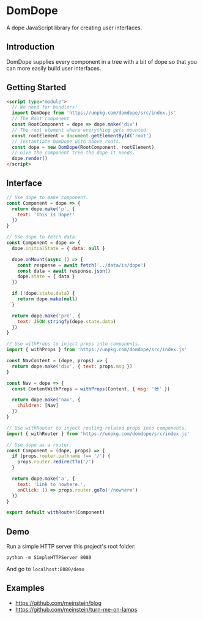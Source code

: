 # **DomDope**

A dope JavaScript library for creating user interfaces.

## **Introduction**

DomDope supplies every component in a tree with a bit of dope so that you can more easily build user interfaces.

## **Getting Started**

```html
<script type="module">
  // No need for bundlers!
  import DomDope from 'https://unpkg.com/domdope/src/index.js'
  // The Root component
  const RootComponent = dope => dope.make('div')
  // The root element where everything gets mounted.
  const rootElement = document.getElementById('root')
  // Instantiate DomDope with above roots.
  const dope = new DomDope(RootComponent, rootElement)
  // Give the component tree the dope it needs.
  dope.render()
</script>
```

## **Interface**

```js
// Use dope to make component.
const Component = dope => {
  return dope.make('p', {
    text: 'This is dope!'
  })
}
```

```js
// Use dope to fetch data.
const Component = dope => {
  dope.initialState = { data: null }

  dope.onMount(async () => {
    const response = await fetch('../data/is/dope')
    const data = await response.json()
    dope.state = { data }
  })

  if (!dope.state.data) {
    return dope.make(null)
  }

  return dope.make('pre', {
    text: JSON.stringfy(dope.state.data)
  })
}
```

```js
// Use withProps to inject props into components.
import { withProps } from 'https://unpkg.com/domdope/src/index.js'

const NavContent = (dope, props) => {
  return dope.make('div', { text: props.msg })
}

const Nav = dope => {
  const ContentWithProps = withProps(Content, { msg: '😎' })

  return dope.make('nav', {
    children: [Nav]
  })
}
```

```js
// Use withRouter to inject routing-related props into components.
import { withRouter } from 'https://unpkg.com/domdope/src/index.js'

// Use dope as a router.
const Component = (dope, props) => {
  if (props.router.pathname !== '/') {
    props.router.redirectTo('/')
  }

  return dope.make('a', {
    text: 'Link to nowhere.',
    onClick: () => props.router.goTo('/nowhere')
  })
}

export default withRouter(Component)
```

## **Demo**

Run a simple HTTP server this project's root folder:

```
python -m SimpleHTTPServer 8080
```

And go to `localhost:8080/demo`

## **Examples**

- https://github.com/meinstein/blog
- https://github.com/meinstein/turn-me-on-lamps
